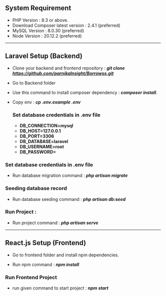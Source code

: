 System Requirement
- 
- PHP Version : 8.3 or above.
- Download Composer latest version : 2.4.1 (preferred)
- MySQL Version : 8.0.30 (preferred)
- Node Version : 20.12.2 (preferred)
-------------------------------------------------

Laravel Setup (Backend)
- 
- Clone your backend and frontend repository : **_git clone https://github.com/parnikaInsight/Borrowss.git_**


- Go to Backend folder 


- Use this command to install composer dependency : **_composer install_**.


- Copy env : **_cp .env.example .env_**

    ### Set database credentials in .env file
    
    - **DB_CONNECTION=mysql**
    - **DB_HOST=127.0.0.1**
    - **DB_PORT=3306**
    - **DB_DATABASE=laravel**
    - **DB_USERNAME=root**
    - **DB_PASSWORD=**
  

### Set database credentials in .env file
- Run database migration command : _**php artisan migrate**_

### Seeding database record
- Run database seeding command : _**php artisan db:seed**_


### Run Project : 
- Run project command : _**php artisan serve**_

-----------------------------------------

React.js Setup (Frontend)
- 

- Go to frontend folder and install npm dependencies.


- Run npm command : _**npm install**_

### Run Frontend Project
- run given command to start project : _**npm start**_
